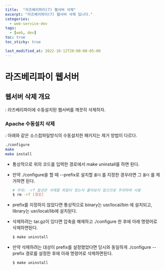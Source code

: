 ```yaml
---
title:  "라즈베리파이(7) 웹서버 삭제"
excerpt: "라즈베리파이(7) 웹서버 삭제 입니다."
categories:
  - web-service-dev
tags:
  - [web, dev]
toc: true
toc_sticky: true

last_modified_at: 2022-10-12T20:00:00-05:00
---
```


# 라즈베리파이 웹서버
## 웹서버 삭제 개요
  : 라즈베리파이에 수동설치된 웹서버를 깨끗히 삭제하자.

### Apache 수동설치 삭제
  : 아래와 같은 소스컴파일방식의 수동설치한 패키지는 제거 방법이 다르다.  

```bash
./configure
make
make install

```
  
-  통상적으로 위의 코드를 입력한 경로에서 make uninstall를 하면 된다.
   
- 만약 ./configure을 할 때 --prefix로 설치할 `폴더` 를 지정한 경우라면 그 `폴더` 를 제거하면 된다.  
  
  ```bash
  # 주의: -rf 옵션은 삭제할 파일이 맞는지 물어보지 않으므로 주의하며 사용
  $ rm -rf [경로] 
  ```
  
- prefix를 지정하지 않았다면 통상적으로 binary는 usr/local/bin 에 설치되고,  library는 usr/local/lib에 설치된다.  
  
- 삭제하려는 tar.gz이 있다면 압축을 해제하고 ./configure 한 후에 아래 명령어로 삭제하면된다.  
  
  ```bash
  $ make uninstall

  ```

- 만약 삭제하려는 대상이 prefix를 설정했었다면 당시와 동일하게 ./configure --prefix 경로를 설정한 후에 아래 명령어로 삭제하면된다.  
  
  ```bash
  $ make uninstall

  ```
